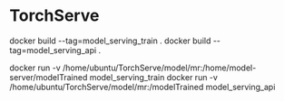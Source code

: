 # TorchServe


docker build --tag=model_serving_train .
docker build --tag=model_serving_api .

docker run -v /home/ubuntu/TorchServe/model/mr:/home/model-server/modelTrained model_serving_train
docker run -v /home/ubuntu/TorchServe/model/mr:/modelTrained model_serving_api